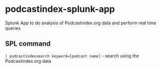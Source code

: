 # podcastindex-splunk-app
Splunk App to do analysis of Podcastindex.org data and perform real time queries

## SPL command
`| podcastindexsearch keyword=[podcast name]` - search using the Podcastindex.org data
